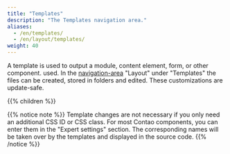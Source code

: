 ```yaml
---
title: "Templates"
description: "The Templates navigation area."
aliases:
  - /en/templates/
  - /en/layout/templates/
weight: 40
---
```


A template is used to output a module, content element, form, or other component.
used. In the [navigation-area](../../administration-area/accessing-and-structure-of-the-backend/#the-navigation-area)
"Layout" under "Templates" the files can be created, stored in folders and edited. These customizations are update-safe.

{{% children %}}

{{% notice note %}}
Template changes are not necessary if you only need an additional CSS ID or CSS class. For most
Contao components, you can enter them in the "Expert settings" section. The corresponding names
will be taken over by the templates and displayed in the source code.
{{% /notice %}}
